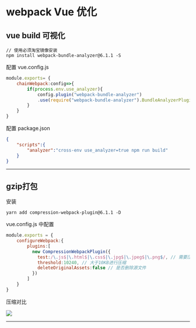 # webpack Vue 优化



## vue build 可视化

``` shell
// 使用必须淘宝镜像安装
npm install webpack-bundle-analyzer@6.1.1 -S
```

配置 vue.config.js

```js
module.exports= {
    chainWebpack:config=>{
        if(process.env.use_analyzer){
            config.plugin("webpack-bundle-analyzer")
            .use(require("webpack-bundle-analyzer").BundleAnalyzerPlugin)
        }
    }
}
```

配置 package.json	

```json
{
    "scripts":{
        "analyzer":"cross-env use_analyzer=true npm run build"
    }
}
```

---

## gzip打包

安装

```shell
yarn add compression-webpack-plugin@6.1.1 -D
```

vue.config.js 中配置

```javascript
module.exports = {
    configureWebpack:{
        plugins:[
          new CompressionWebpackPlugin({
            test:/\.js$|\.html$|\.css$|\.jpg$|\.jpeg$|\.png$/, // 需要压缩的文件类型
            threshold:10240, // 大于10KB进行压缩
            deleteOriginalAssets:false // 是否删除源文件
          })
        ]
    }
}
```

压缩对比

![](https://gitee.com/gongjianweb/img/raw/master/img/1663498735770.png)

---

